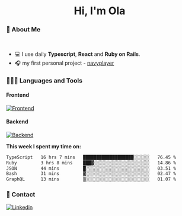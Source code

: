 <h1 align="center">Hi, I'm Ola</h1>

### 💅 About Me

<br/>

- 💻 I use daily **Typescript**, **React** and **Ruby on Rails**.
- 🎧 my first personal project - [navyplayer](https://navyplayer.netlify.app/)

### 👩🏻‍💻 Languages and Tools

#### Frontend

[![Frontend](https://skillicons.dev/icons?i=react,nextjs,ts,js,html,css,scss,tailwind)](https://skillicons.dev)

#### Backend
[![Backend](https://skillicons.dev/icons?i=nodejs,express,nestjs,rails,graphql)](https://skillicons.dev)

**This week I spent my time on:**

<!--START_SECTION:waka-->

```txt
TypeScript   16 hrs 7 mins   ███████████████████░░░░░░   76.45 %
Ruby         3 hrs 8 mins    ███▓░░░░░░░░░░░░░░░░░░░░░   14.86 %
JSON         44 mins         █░░░░░░░░░░░░░░░░░░░░░░░░   03.51 %
Bash         31 mins         ▓░░░░░░░░░░░░░░░░░░░░░░░░   02.47 %
GraphQL      13 mins         ▒░░░░░░░░░░░░░░░░░░░░░░░░   01.07 %
```

<!--END_SECTION:waka-->

### 📨 Contact
  
[![Linkedin](https://skillicons.dev/icons?i=linkedin)](https://linkedin.com/in/aleksandra-kamińska)

